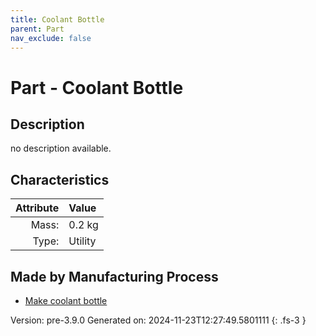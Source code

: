```yaml
---
title: Coolant Bottle
parent: Part
nav_exclude: false
---
```

# Part - Coolant Bottle

## Description
no description available.

## Characteristics

| Attribute      | Value |
|--------:|:------|
|Mass:|0.2 kg|
|Type:|Utility|

## Made by Manufacturing Process

- [Make coolant bottle](../process/make-coolant-bottle.html)



Version: pre-3.9.0 Generated on: 2024-11-23T12:27:49.5801111
{: .fs-3 }

